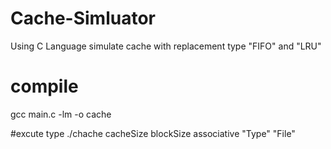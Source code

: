 # Cache-Simluator
Using C Language simulate cache with replacement type "FIFO" and "LRU"

# compile 
gcc main.c -lm -o cache

#excute type
./chache cacheSize blockSize associative "Type" "File"
